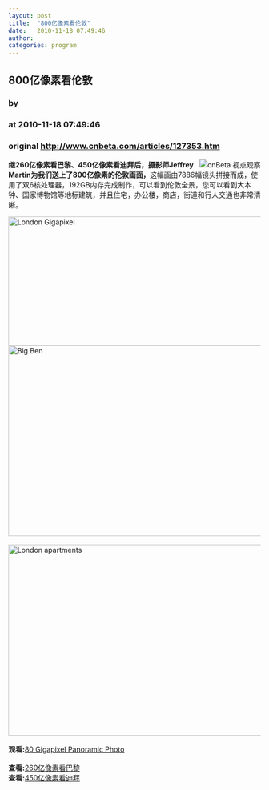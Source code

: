 ```yaml
---
layout: post
title:  "800亿像素看伦敦"
date:   2010-11-18 07:49:46
author: 
categories: program
---
```


## 800亿像素看伦敦
### by 
### at 2010-11-18 07:49:46
### original <http://www.cnbeta.com/articles/127353.htm>

<div><a rel="nofollow" href="http://www.cnbeta.com/topics/305.htm"><img src="http://img.cnbeta.com/topics/view.gif" alt="cnBeta 视点观察" name="sign" align="right"></a>
        <p><strong>继260亿像素看巴黎、450亿像素看迪拜后，摄影师Jeffrey Martin为我们送上了800亿像素的伦敦画面，</strong>这幅画由7886幅镜头拼接而成，使用了双6核处理器，192GB内存完成制作，可以看到伦敦全景，您可以看到大本钟、国家博物馆等地标建筑，并且住宅，办公楼，商店，街道和行人交通也非常清晰。</p>
		<p><a rel="nofollow" href="http://i.i.com.com/cnwk.1d/i/tim/2010/11/17/croppedpanorama.jpg"> <img width="610" height="257" src="http://img.cnbeta.com/newsimg/101118/0749460175579674.jpg" alt="London Gigapixel"></a><br>
<a rel="nofollow" href="http://i.i.com.com/cnwk.1d/i/tim/2010/11/17/02-bigben_large.jpg"> <img width="610" height="381" src="http://img.cnbeta.com/newsimg/101118/0749471129172402.jpg" alt="Big Ben"></a><br>
<br>
<a rel="nofollow" href="http://i.i.com.com/cnwk.1d/i/tim/2010/11/17/07-apartments_large.jpg"> <img width="610" height="381" src="http://img.cnbeta.com/newsimg/101118/07494821238091777.jpg" alt="London apartments"></a><br>
<br>
<img src="http://www.cnbeta.com/articles/pic/vidicon.gif" alt=""><b>观看:</b><a rel="nofollow" href="http://www.360cities.net/london-photo-en.html">80 Gigapixel Panoramic Photo</a><br>
<br>
<img src="http://www.cnbeta.com/articles/pic/view.gif" alt=""><b>查看:</b><a rel="nofollow" href="http://www.cnbeta.com/articles/106139.htm">260亿像素看巴黎</a><br>
<img src="http://www.cnbeta.com/articles/pic/view.gif" alt=""><b>查看:</b><a rel="nofollow" href="http://www.cnbeta.com/articles/110164.htm">450亿像素看迪拜</a></p></div>